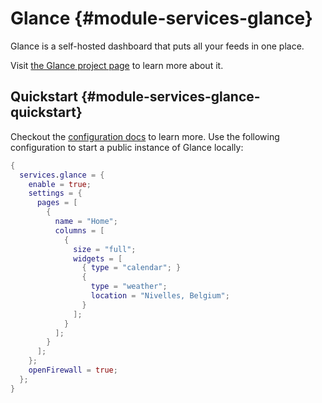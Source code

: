 # Glance {#module-services-glance}

Glance is a self-hosted dashboard that puts all your feeds in one place.

Visit [the Glance project page](https://github.com/glanceapp/glance) to learn
more about it.

## Quickstart {#module-services-glance-quickstart}

Checkout the [configuration docs](https://github.com/glanceapp/glance/blob/main/docs/configuration.md) to learn more.
Use the following configuration to start a public instance of Glance locally:

```nix
{
  services.glance = {
    enable = true;
    settings = {
      pages = [
        {
          name = "Home";
          columns = [
            {
              size = "full";
              widgets = [
                { type = "calendar"; }
                {
                  type = "weather";
                  location = "Nivelles, Belgium";
                }
              ];
            }
          ];
        }
      ];
    };
    openFirewall = true;
  };
}
```
